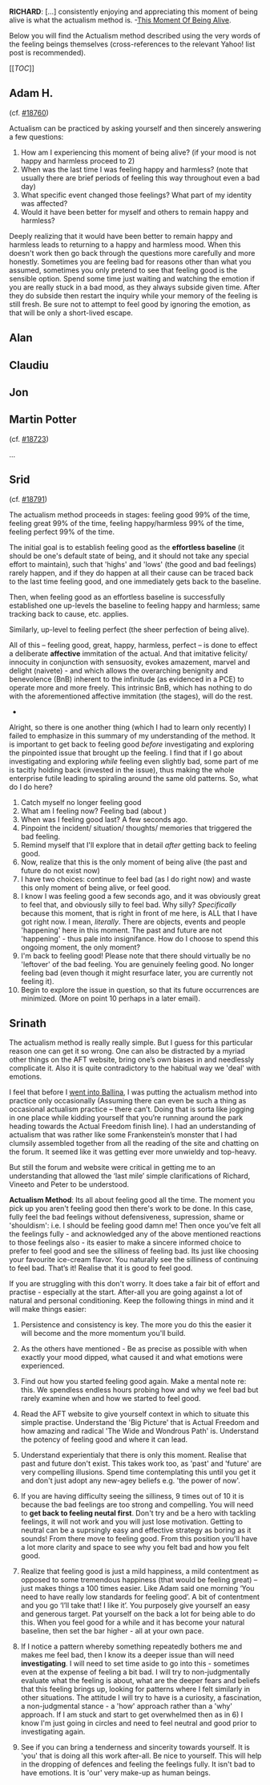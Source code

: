 **RICHARD**: [...] consistently enjoying and appreciating this moment of being alive is what the actualism method is. -[This Moment Of Being Alive](http://actualfreedom.com.au/richard/articles/thismomentofbeingalive.htm).

Below you will find the Actualism method described using the very words of the feeling beings themselves (cross-references to the relevant Yahoo! list post is recommended).

[[_TOC_]]

## Adam H.

(cf. [#18760](https://groups.yahoo.com/neo/groups/actualfreedom/conversations/messages/18760))

Actualism can be practiced by asking yourself and then sincerely answering a few questions:

1. How am I experiencing this moment of being alive? (if your mood is not happy and harmless proceed to 2)
2. When was the last time I was feeling happy and harmless? (note that usually there are brief periods of feeling this way throughout even a bad day)
3. What specific event changed those feelings? What part of my identity was affected?
4. Would it have been better for myself and others to remain happy and harmless?

Deeply realizing that it would have been better to remain happy and harmless leads to returning to a happy and harmless mood. When this doesn't work then go back through the questions more carefully and more honestly. Sometimes you are feeling bad for reasons other than what you assumed, sometimes you only pretend to see that feeling good is the sensible option. Spend some time just waiting and watching the emotion if you are really stuck in a bad mood, as they always subside given time. After they do subside then restart the inquiry while your memory of the feeling is still fresh. Be sure not to attempt to feel good by ignoring the emotion, as that will be only a short-lived escape.

## Alan

## Claudiu

## Jon

## Martin Potter

(cf. [#18723](https://groups.yahoo.com/neo/groups/actualfreedom/conversations/messages/18723))

...

## Srid

(cf. [#18791](https://groups.yahoo.com/neo/groups/actualfreedom/conversations/messages/18791))

The actualism method proceeds in stages: feeling good 99% of the time, feeling great 99% of the time, feeling happy/harmless 99% of the time, feeling perfect 99% of the time.

The initial goal is to establish feeling good as the **effortless baseline** (it should be one's default state of being, and it should not take any special effort to maintain), such that 'highs' and 'lows' (the good and bad feelings) rarely happen, and if they do happen at all their cause can be traced back to the last time feeling good, and one immediately gets back to the baseline.

Then, when feeling good as an effortless baseline is successfully established one up-levels the baseline to feeling happy and harmless; same tracking back to cause, etc. applies.

Similarly, up-level to feeling perfect (the sheer perfection of being alive).

All of this – feeling good, great, happy, harmless, perfect – is done to effect a deliberate **affective** immitation of the actual. And that imitative felicity/ innocuity in conjunction with sensuosity, evokes amazement, marvel and delight (naivete) - and which allows the overarching benignity and benevolence (BnB) inherent to the infinitude (as evidenced in a PCE) to operate more and more freely. This intrinsic BnB, which has nothing to do with the aforementioned affective immitation (the stages), will do the rest.

*

Alright, so there is one another thing (which I had to learn only recently) I failed to emphasize in this summary of my understanding of the method. It is important to get back to feeling good *before* investigating and exploring the pinpointed issue that brought up the feeling. I find that if I go about investigating and exploring *while* feeling even slightly bad, some part of me is tacitly holding back (invested in the issue), thus making the whole enterprise futile leading to spiraling around the same old patterns. So, what do I do here?

  1. Catch myself no longer feeling good
  2. What am I feeling now? Feeling bad (about <whatever>)
  3. When was I feeling good last? A few seconds ago.
  4. Pinpoint the incident/ situation/ thoughts/ memories that triggered the bad feeling.
  5. Remind myself that I'll explore that in detail *after* getting back to feeling good.
  6. Now, realize that this is the only moment of being alive (the past and future do not exist now)
  7. I have two choices: continue to feel bad (as I do right now) and waste this only moment of being alive, or feel good.
  8. I know I was feeling good a few seconds ago, and it was obviously great to feel that, and obviously silly to feel bad. Why silly? *Specifically* because this moment, that is right in front of me here, is ALL that I have got right now. I mean, *literally*. There are objects, events and people 'happening' here in this moment. The past and future are not 'happening' - thus pale into insignifance. How do I choose to spend this ongoing moment, the only moment?
  9. I'm back to feeling good! Please note that there should virtually be no 'leftover' of the bad feeling. You are genuinely feeling good. No longer feeling bad (even though it might resurface later, you are currently not feeling it).
  10. Begin to explore the issue in question, so that its future occurrences are minimized. (More on point 10 perhaps in a later email).

## Srinath

The actualism method is really really simple. But I guess for this particular reason one can get it so wrong. One can also be distracted by a myriad other things on the AFT website, bring one’s own biases in and needlessly complicate it. Also it is quite contradictory to the habitual way we 'deal' with emotions.
 
I feel that before I [went into Ballina](/BallinaTrip/2015), I was putting the actualism method into practice only occasionally (Assuming there can even be such a thing as occasional actualism practice – there can’t. Doing that is sorta like jogging in one place while kidding yourself that you’re running around the park heading towards the Actual Freedom finish line). I had an understanding of actualism that was rather like some Frankenstein’s monster that I had clumsily assembled together from all the reading of the site and chatting on the forum. It seemed like it was getting ever more unwieldy and top-heavy.
 
But still the forum and website were critical in getting me to an understanding that allowed the ‘last mile’ simple clarifications of Richard, Vineeto and Peter to be understood.
 
**Actualism Method**: Its all about feeling good all the time. The moment you pick up you aren't feeling good then there's work to be done. In this case, fully feel the bad feelings without defensiveness, supression, shame or 'shouldism': i.e. I should be feeling good damn me! Then once you’ve felt all the feelings fully - and acknowledged any of the above mentioned reactions to those feelings also - its easier to make a sincere informed choice to prefer to feel good and see the silliness of feeling bad. Its just like choosing your favourite ice-cream flavor. You naturally see the silliness of continuing to feel bad. That’s it! Realise that it is good to feel good.

If you are struggling with this don't worry. It does take a fair bit of effort and practise - especially at the start. After-all you are going against a lot of natural and personal conditioning. Keep the following things in mind and it will make things easier:

1) Persistence and consistency is key. The more you do this the easier it will become and the more momentum you'll build.

2) As the others have mentioned - Be as precise as possible with when exactly your mood dipped, what caused it and what emotions were experienced.

3) Find out how you started feeling good again. Make a mental note re: this. We spendless endless hours probing how and why we feel bad but rarely examine when and how we started to feel good. 

4) Read the AFT website to give yourself context in which to situate this simple practise. Understand the 'Big Picture' that is Actual Freedom and how amazing and radical 'The Wide and Wondrous Path' is. Understand the potency of feeling good and where it can lead.

5) Understand experientialy that there is only this moment. Realise that past and future don't exist. This takes work too, as 'past' and 'future' are very compelling illusions. Spend time contemplating this until you get it and don't just adopt any new-agey beliefs e.g. 'the power of now'.

6) If you are having difficulty seeing the silliness, 9 times out of 10 it is because the bad feelings are too strong and compelling. You will need to **get back to feeling neutal first**. Don't try and be a hero with tackling feelings, it will not work and you will just lose motivation. Getting to neutral can be a suprsingly easy and effective strategy as boring as it sounds! From there move to feeling good. From this position you'll have a lot more clarity and space to see why you felt bad and how you felt good.  
 
7) Realize that feeling good is just a mild happiness, a mild contentment as opposed to some tremendous happiness (that would be feeling great) – just  makes things a 100 times easier.  Like Adam said one morning ‘You need to have really low standards for feeling good’.  A bit of contentment and you go ‘I’ll take that! I like it’. You purposely give yourself an easy and generous target. Pat yourself on the back a lot for being able to do this. When you feel good for a while and it has become your natural baseline, then set the bar higher - all at your own pace.

8) If I notice a pattern whereby something repeatedly bothers me and makes me feel bad, then I know its a deeper issue than will need **investigating**. I will need to set time aside to go into this - sometimes even at the expense of feeling a bit bad. I will try to non-judgmentally evaluate what the feeling is about, what are the deeper fears and beliefs that this feeling brings up, looking for patterns where I felt similarly in other situations. The attitude I will try to have is a curiosity, a fascination, a non-judgmental stance - a 'how' approach rather than a 'why' approach. If I am stuck and start to get overwhelmed then as in 6) I know I'm just going in circles and need to feel neutral and good prior to investigating again.

9) See if you can bring a tenderness and sincerity towards yourself. It is 'you' that is doing all this work after-all. Be nice to yourself. This will help in the dropping of defences and feeling the feelings fully. It isn't bad to have emotions. It is 'our' very make-up as human beings.  
 